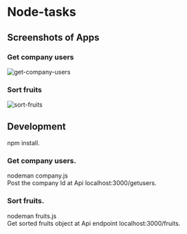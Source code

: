 # Node-tasks
## Screenshots of Apps
### Get company users
![get-company-users](https://github.com/varunks3/Node-tasks/assets/109992181/d6adf966-9f74-4474-9381-c4e91f6905a7)
### Sort fruits
![sort-fruits](https://github.com/varunks3/Node-tasks/assets/109992181/98409773-245c-408e-b708-046d80873e0b)
## Development
npm install.
### Get company users.
nodeman company.js\
Post the company Id at Api localhost:3000/getusers.
### Sort fruits.
nodeman fruits.js\
Get sorted fruits object at Api endpoint localhost:3000/fruits.

